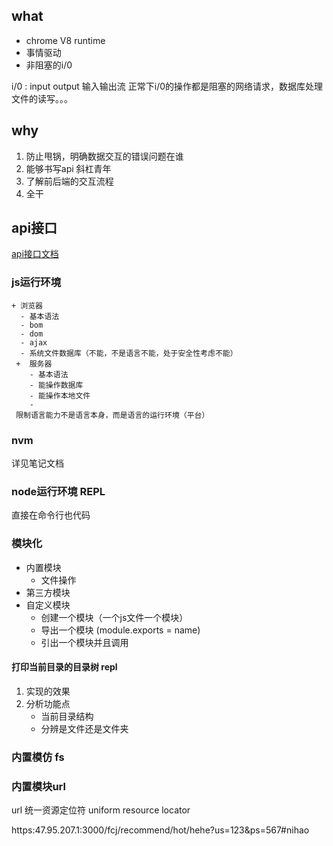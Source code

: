 ## what

 + chrome V8 runtime
 + 事情驱动
 + 非阻塞的i/0

  i/0 : input output 输入输出流 正常下i/0的操作都是阻塞的网络请求，数据库处理 文件的读写。。。

## why
  1. 防止甩锅，明确数据交互的错误问题在谁
  2. 能够书写api 斜杠青年
  3. 了解前后端的交互流程
  4. 全干


## api接口
[api接口文档](http://47.95.207.1:3000/apidoc/)

### js运行环境

    + 浏览器
      - 基本语法
      - bom
      - dom
      - ajax
      - 系统文件数据库（不能，不是语言不能，处于安全性考虑不能）
     +  服务器
        - 基本语法
        - 能操作数据库
        - 能操作本地文件
        -
     限制语言能力不是语言本身，而是语言的运行环境（平台）

### nvm
 详见笔记文档

### node运行环境 REPL

直接在命令行也代码

### 模块化
   + 内置模块
      - 文件操作
   + 第三方模块
   + 自定义模块
      - 创建一个模块（一个js文件一个模块）
      - 导出一个模块 (module.exports = name)
      - 引出一个模块并且调用

#### 打印当前目录的目录树  repl

1. 实现的效果
2. 分析功能点
     + 当前目录结构
     + 分辨是文件还是文件夹

### 内置模仿  fs

### 内置模块url
url 统一资源定位符 uniform resource locator

https:47.95.207.1:3000/fcj/recommend/hot/hehe?us=123&ps=567#nihao